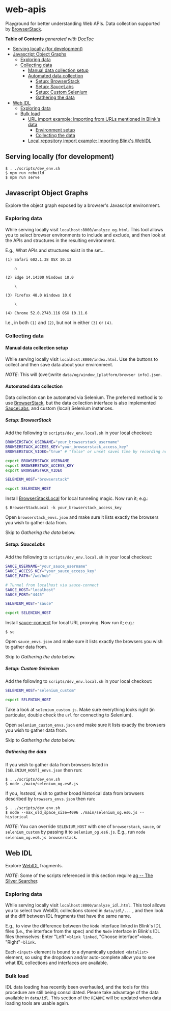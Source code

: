 
# web-apis

Playground for better understanding Web APIs. Data collection supported by
[BrowserStack](https://www.browserstack.com).

<!-- START doctoc generated TOC please keep comment here to allow auto update -->
<!-- DON'T EDIT THIS SECTION, INSTEAD RE-RUN doctoc TO UPDATE -->
**Table of Contents**  *generated with [DocToc](https://github.com/thlorenz/doctoc)*

- [Serving locally (for development)](#serving-locally-for-development)
- [Javascript Object Graphs](#javascript-object-graphs)
  - [Exploring data](#exploring-data)
  - [Collecting data](#collecting-data)
    - [Manual data collection setup](#manual-data-collection-setup)
    - [Automated data collection](#automated-data-collection)
      - [Setup: BrowserStack](#setup-browserstack)
      - [Setup: SauceLabs](#setup-saucelabs)
      - [Setup: Custom Selenium](#setup-custom-selenium)
      - [Gathering the data](#gathering-the-data)
- [Web IDL](#web-idl)
  - [Exploring data](#exploring-data-1)
  - [Bulk load](#bulk-load)
    - [URL import example: Importing from URLs mentioned in Blink's data](#url-import-example-importing-from-urls-mentioned-in-blinks-data)
      - [Environment setup](#environment-setup)
      - [Collecting the data](#collecting-the-data)
    - [Local repository import example: Importing Blink's WebIDL](#local-repository-import-example-importing-blinks-webidl)

<!-- END doctoc generated TOC please keep comment here to allow auto update -->

## Serving locally (for development)

    $ . ./scripts/dev_env.sh
    $ npm run rebuild
    $ npm run serve

## Javascript Object Graphs

Explore the object graph exposed by a browser's Javascript environment.

### Exploring data

While serving locally visit `localhost:8000/analyze_og.html`. This tool
allows you to select browser environments to include and exclude, and then
look at the APIs and structures in the resulting environment.

E.g., What APIs and structures exist in the set...

    (1) Safari 602.1.38 OSX 10.12

        ∩

    (2) Edge 14.14300 Windows 10.0

        \

    (3) Firefox 48.0 Windows 10.0

        \

    (4) Chrome 52.0.2743.116 OSX 10.11.6

I.e., in both `(1)` and `(2)`, but not in either `(3)` or `(4)`.

### Collecting data

#### Manual data collection setup

While serving locally visit `localhost:8000/index.html`. Use the buttons to
collect and then save data about your environment.

*NOTE*: This will (over)write `data/og/window_[platform/browser info].json`.

#### Automated data collection

Data collection can be automated via Selenium. The preferred method is to use
[BrowserStack](https://www.browserstack.com), but the data collection
interface is also implemented [SauceLabs](https://saucelabs.com), and custom
(local) Selenium instances.

##### Setup: BrowserStack

Add the following to `scripts/dev_env.local.sh` in your local checkout:

```bash
BROWSERSTACK_USERNAME="your_browserstack_username"
BROWSERSTACK_ACCESS_KEY="your_browserstack_access_key"
BROWSERSTACK_VIDEO="true" # "false" or unset saves time by recording no video

export BROWSERSTACK_USERNAME
export BROWSERSTACK_ACCESS_KEY
export BROWSERSTACK_VIDEO

SELENIUM_HOST="browserstack"

export SELENIUM_HOST
```

Install
[BrowserStackLocal](https://www.browserstack.com/local-testing#command-line)
for local tunneling magic. Now run it; e.g.:

    $ BrowserStackLocal -k your_browserstack_access_key

Open `browserstack_envs.json` and make sure it lists exactly the browsers you
wish to gather data from.

Skip to *Gathering the data* below.

##### Setup: SauceLabs

Add the following to `scripts/dev_env.local.sh` in your local checkout:

```bash
SAUCE_USERNAME="your_sauce_username"
SAUCE_ACCESS_KEY="your_sauce_access_key"
SAUCE_PATH="/wd/hub"

# Tunnel from localhost via sauce-connect
SAUCE_HOST="localhost"
SAUCE_PORT="4445"

SELENIUM_HOST="sauce"

export SELENIUM_HOST
```

Install
[sauce-connect](https://wiki.saucelabs.com/display/DOCS/Basic+Sauce+Connect+Setup)
for local URL proxying. Now run it; e.g.:

    $ sc

Open `sauce_envs.json` and make sure it lists exactly the browsers you wish
to gather data from.

Skip to *Gathering the data* below.

##### Setup: Custom Selenium

Add the following to `scripts/dev_env.local.sh` in your local checkout:

```bash
SELENIUM_HOST="selenium_custom"

export SELENIUM_HOST
```

Take a look at `selenium_custom.js`. Make sure everything looks right (in
particular, double check the `url` for connecting to Selenium).

Open `selenium_custom_envs.json` and make sure it lists exactly the browsers
you wish to gather data from.

Skip to *Gathering the data* below.

##### Gathering the data

If you wish to gather data from browsers listed in `[SELENIUM_HOST]_envs.json`
then run:

    $ . ./scripts/dev_env.sh
    $ node ./main/selenium_og.es6.js

If you, *instead*, wish to gather broad historical data from browsers described
by `browsers_envs.json` then run:

    $ . ./scripts/dev_env.sh
    $ node --max_old_space_size=4096 ./main/selenium_og.es6.js --historical

*NOTE*: You can override `SELENIUM_HOST` with one of `browserstack`, `sauce`,
 or `selenium_custom` by passing it to `selenium_og.es6.js`. E.g., run `node
 selenium_og.es6.js browserstack`.

## Web IDL

Explore [WebIDL](https://heycam.github.io/webidl/) fragments.

*NOTE*: Some of the scripts referenced in this section require [ag -- The
 Silver Searcher](https://github.com/ggreer/the_silver_searcher).

### Exploring data

While serving locally visit `localhost:8000/analyze_idl.html`. This tool
allows you to select two WebIDL collections stored in `data/idl/...` , and
then look at the diff between IDL fragments that have the same name.

E.g., to view the difference between the `Node` interface linked in Blink's IDL
files (i.e., the interface from the spec) and the `Node` interface in Blink's
IDL files themselves: Enter "Left"=`blink linked`, "Choose interface"=`Node`,
"Right"=`blink`.

Each `<input>` element is bound to a dynamically updated `<datalist>` element,
so using the dropdown and/or auto-complete allow you to see what IDL collections
and interfaces are available.

### Bulk load

IDL data loading has recently been overhauled, and the tools for this procedure
are still being consolidated. Please take advantage of the data available in
`data/idl`. This section of the `README` will be updated when data loading tools
are usable again.
